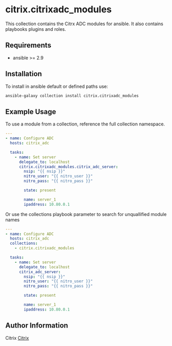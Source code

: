# citrix.citrixadc_modules

This collection contains the Citrx ADC modules for ansible. It also contains playbooks plugins and roles.

## Requirements

 - ansible >= 2.9

## Installation

To install in ansible default or defined paths use:
```bash
ansible-galaxy collection install citrix.citrixadc_modules
```

## Example Usage


To use a module from a collection, reference the full collection namespace.

```yaml
---
- name: Configure ADC
  hosts: citrix_adc

  tasks:
    - name: Set server
      delegate_to: localhost
      citrix.citrixadc_modules.citrix_adc_server:
        nsip: "{{ nsip }}"
        nitro_user: "{{ nitro_user }}"
        nitro_pass: "{{ nitro_pass }}"

        state: present

        name: server_1
        ipaddress: 10.80.0.1

```

Or use the collections playbook parameter to search for unquallified module names

```yaml
---
- name: Configure ADC
  hosts: citrix_adc
  collections:
    - citrix.citrixadc_modules

  tasks:
    - name: Set server
      delegate_to: localhost
      citrix_adc_server:
        nsip: "{{ nsip }}"
        nitro_user: "{{ nitro_user }}"
        nitro_pass: "{{ nitro_pass }}"

        state: present

        name: server_1
        ipaddress: 10.80.0.1

```

## Author Information

Citrix
[Citrix](https://www.citrix.com)
